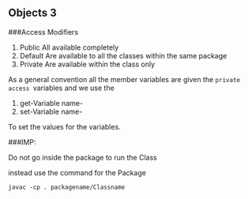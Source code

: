 ## Objects 3

###Access Modifiers

1. Public All available completely
2. Default Are available to all the classes within the same package
3. Private Are available within the class only

As a general convention all the member variables are given the `private access `variables and we use the 

1. get-Variable name-
2. set-Variable name-

To set the values for the variables.



###IMP:

Do not go inside the package to run the Class

instead use the command for the Package

`javac -cp . packagename/Classname`


